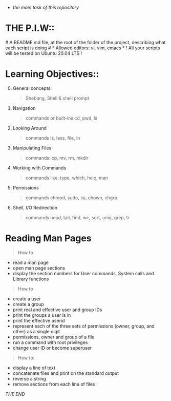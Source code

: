 
* *the main task of this repository*
# THE P.I.W::
\# A README.md file, at the root of the folder of the project, describing what each script is doing \#
\* Allowed editors: vi, vim, emacs \*
\! All your scripts will be tested on Ubuntu 20.04 LTS \!
# Learning Objectives::
0. General concepts:
    > Shebang, Shell & shell prompt

1. Navigation
   > commands or built-ins cd, pwd, ls 

2. Looking Around
    > commands ls, less, file, ln

3. Manipulating Files
   > commands: cp, mv, rm, mkdir 

4. Working with Commands
   > commands like: type, which, help, man 

5. Permissions
   > commands chmod, sudo, su, chown, chgrp 

6. Shell, I/O Redirection
   > commands head, tail, find, wc, sort, uniq, grep, tr 

# Reading Man Pages
> How to 
   - read a man page
   - open man page sections
   - display the section numbers for User commands, System calls and Library functions

> How to 
   - create a user
   - create a group
   - print real and effective user and group IDs
   - print the groups a user is in
   - print the effective userid
   - represent each of the three sets of permissions (owner, group, and other) as a single digit
   - permissions, owner and group of a file 
   - run a command with root privileges
   - change user ID or become superuser

> How to: 
   - display a line of text
   - concatenate files and print on the standard output
   - reverse a string
   - remove sections from each line of files

*THE END*

